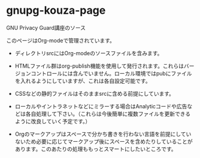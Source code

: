 gnupg-kouza-page
================

GNU Privacy Guard講座のソース

このページはOrg-modeで管理されています。

- ディレクトリsrcにはOrg-modeのソースファイルを含みます。
- HTMLファイル群はorg-publish機能を使用して発行されます。これらはバージョンコントロールには含んでいません。ローカル環境ではpubにファイルを入れるようにしていますが、これは各自設定可能です。
- CSSなどの静的ファイルはそのままsrcに含める前提にしています。

- ローカルやイントラネットなどにミラーする場合はAnalyticコードや広告などは各自処理して下さい。（これらは今後簡単に複数ファイルを更新できるように改良していく予定です。）

- Orgのマークアップはスペースで分かち書きを行わない言語を前提にしていないため必要に応じてマークアップ後にスペースを含めたりしていることがあります。このあたりの処理ももっとスマートにしたいところです。

